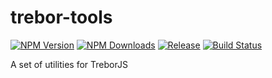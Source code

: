# trebor-tools

[![NPM Version][npm-image]][npm-url]
[![NPM Downloads][downloads-image]][downloads-url]
[![Release][github-img]][github-url]
[![Build Status][travis-image]][travis-url]

A set of utilities for TreborJS 

[npm-image]: https://img.shields.io/npm/v/trebor-tools.svg
[npm-url]: https://npmjs.org/package/trebor-tools
[downloads-image]: https://img.shields.io/npm/dm/trebor-tools.svg
[downloads-url]: https://npmjs.org/package/trebor-tools
[github-img]: https://img.shields.io/github/release/InDIOS/trebor-tools.svg
[github-url]: https://github.com/InDIOS/trebor-tools/releases/latest
[travis-image]: https://img.shields.io/travis/InDIOS/trebor-tools/master.svg?label=build
[travis-url]: https://travis-ci.org/InDIOS/trebor-tools